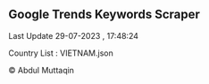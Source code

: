 

## Google Trends Keywords Scraper 
 
Last Update 29-07-2023 , 17:48:24

Country List :
VIETNAM.json



© Abdul Muttaqin 
